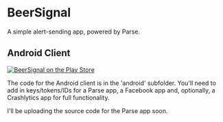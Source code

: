 BeerSignal
==========

A simple alert-sending app, powered by Parse.

Android Client
--
[![BeerSignal on the Play Store](http://developer.android.com/images/brand/en_generic_rgb_wo_60.png "BeerSignal on the Play Store")](https://play.google.com/store/apps/details?id=com.starstorm.beer)

The code for the Android client is in the 'android' subfolder. You'll need to add in keys/tokens/IDs for a Parse app, a Facebook app and, optionally, a Crashlytics app for full functionality.

I'll be uploading the source code for the Parse app soon.
